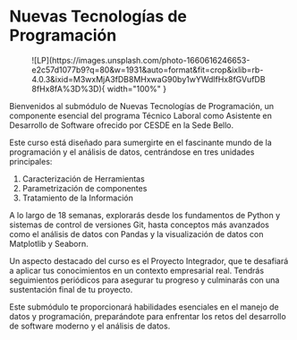 # Nuevas Tecnologías de Programación

<figure markdown="span">
  ![LP](https://images.unsplash.com/photo-1660616246653-e2c57d1077b9?q=80&w=1931&auto=format&fit=crop&ixlib=rb-4.0.3&ixid=M3wxMjA3fDB8MHxwaG90by1wYWdlfHx8fGVufDB8fHx8fA%3D%3D){ width="100%" }
  <figcaption></figcaption>
</figure>

Bienvenidos al submódulo de Nuevas Tecnologías de Programación, un componente esencial del programa Técnico Laboral como Asistente en Desarrollo de Software ofrecido por CESDE en la Sede Bello.

Este curso está diseñado para sumergirte en el fascinante mundo de la programación y el análisis de datos, centrándose en tres unidades principales:

1.  Caracterización de Herramientas
2.  Parametrización de componentes
3.  Tratamiento de la Información

A lo largo de 18 semanas, explorarás desde los fundamentos de Python y sistemas de control de versiones Git, hasta conceptos más avanzados como el análisis de datos con Pandas y la visualización de datos con Matplotlib y Seaborn.

Un aspecto destacado del curso es el Proyecto Integrador, que te desafiará a aplicar tus conocimientos en un contexto empresarial real. Tendrás seguimientos periódicos para asegurar tu progreso y culminarás con una sustentación final de tu proyecto.

Este submódulo te proporcionará habilidades esenciales en el manejo de datos y programación, preparándote para enfrentar los retos del desarrollo de software moderno y el análisis de datos.
